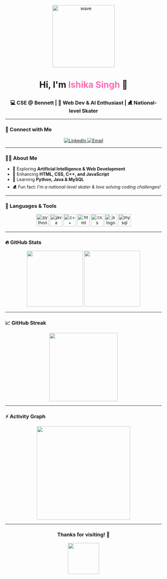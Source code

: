 <div align="center">
  <img height="200" src="https://media.giphy.com/media/hvRJCLFzcasrR4ia7z/giphy.gif" alt="wave" />
  <h1>Hi, I'm <span style="color:#ff69b4;">Ishika Singh</span> 👋</h1>
  <h3>💻 CSE @ Bennett | 🤖 Web Dev & AI Enthusiast | ⛸ National-level Skater</h3>
</div>

---

### **🌟 Connect with Me**
<div align="center">
  <a href="https://www.linkedin.com/in/ishika-singh-a3677a263/">
    <img src="https://img.shields.io/badge/LinkedIn-0077B5?style=for-the-badge&logo=linkedin&logoColor=white" alt="LinkedIn" />
  </a>
  <a href="mailto:yourmail@gmail.com">
    <img src="https://img.shields.io/badge/Email-D14836?style=for-the-badge&logo=gmail&logoColor=white" alt="Email" />
  </a>
</div>

---

### **👩‍💻 About Me**
- 🚀 Exploring **Artificial Intelligence & Web Development**
- 🌱 Enhancing **HTML, CSS, C++, and JavaScript**
- 🐍 Learning **Python, Java & MySQL**
- ⛸ Fun fact: *I'm a national-level skater & love solving coding challenges!*

---

### **🚀 Languages & Tools**
<div align="center">
  <img src="https://cdn.jsdelivr.net/gh/devicons/devicon/icons/python/python-original.svg" height="40" alt="python logo" />
  <img src="https://cdn.jsdelivr.net/gh/devicons/devicon/icons/java/java-original.svg" height="40" alt="java logo" />
  <img src="https://cdn.jsdelivr.net/gh/devicons/devicon/icons/cplusplus/cplusplus-original.svg" height="40" alt="c++ logo" />
  <img src="https://cdn.jsdelivr.net/gh/devicons/devicon/icons/html5/html5-original.svg" height="40" alt="html logo" />
  <img src="https://cdn.jsdelivr.net/gh/devicons/devicon/icons/css3/css3-original.svg" height="40" alt="css logo" />
  <img src="https://cdn.jsdelivr.net/gh/devicons/devicon/icons/javascript/javascript-original.svg" height="40" alt="js logo" />
  <img src="https://cdn.jsdelivr.net/gh/devicons/devicon/icons/mysql/mysql-original-wordmark.svg" height="40" alt="mysql logo" />
</div>

---

### **🔥 GitHub Stats**
<div align="center">
  <img src="https://github-readme-stats.vercel.app/api?username=Izzikaaaaaa&show_icons=true&theme=radical" height="180" />
  <img src="https://github-readme-stats.vercel.app/api/top-langs?username=Izzikaaaaaa&layout=compact&theme=radical" height="180" />
</div>

---

### **📈 GitHub Streak**
<div align="center">
  <img src="https://streak-stats.demolab.com?user=Izzikaaaaaa&theme=radical&border_radius=5" height="220" />
</div>

---

### **⚡ Activity Graph**
<div align="center">
  <img src="https://github-readme-activity-graph.vercel.app/graph?username=Izzikaaaaaa&theme=radical" height="300" />
</div>

---

<div align="center">
  <h3>Thanks for visiting! 🌸</h3>
  <img src="https://media.giphy.com/media/l41lFw057lAJQMwg0/giphy.gif" height="100" />
</div>
